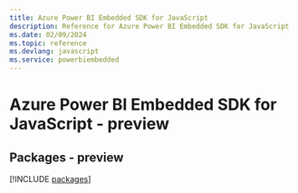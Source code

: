 ```yaml
---
title: Azure Power BI Embedded SDK for JavaScript
description: Reference for Azure Power BI Embedded SDK for JavaScript
ms.date: 02/09/2024
ms.topic: reference
ms.devlang: javascript
ms.service: powerbiembedded
---
```

# Azure Power BI Embedded SDK for JavaScript - preview
## Packages - preview
[!INCLUDE [packages](power-bi-embedded-index.md)]